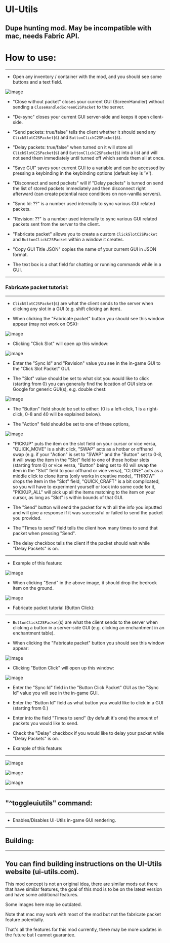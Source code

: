 # UI-Utils
Dupe hunting mod. May be incompatible with mac, needs Fabric API.
---

# How to use:

---

- Open any inventory / container with the mod, and you should see some buttons and a text field.

![image](images/gui.png)

- "Close without packet" closes your current GUI (ScreenHandler) without sending a `CloseHandledScreenC2SPacket` to the server.

- "De-sync" closes your current GUI server-side and keeps it open client-side.

- "Send packets: true/false" tells the client whether it should send any `ClickSlotC2SPacket`(s) and `ButtonClickC2SPacket`(s).

- "Delay packets: true/false" when turned on it will store all `ClickSlotC2SPacket`(s) and `ButtonClickC2SPacket`(s) into a list and will not send them immediately until turned off which sends them all at once.

- "Save GUI" saves your current GUI to a variable and can be accessed by pressing a keybinding in the keybinding options (default key is 'V').

- "Disconnect and send packets" will if "Delay packets" is turned on send the list of stored packets immediately and then disconnect right afterward (can create potential race conditions on non-vanilla servers).

- "Sync Id: ??" is a number used internally to sync various GUI related packets.

- "Revision: ??" is a number used internally to sync various GUI related packets sent from the server to the client.

- "Fabricate packet" allows you to create a custom `ClickSlotC2SPacket` and `ButtonClickC2SPacket` within a window it creates.

- "Copy GUI Title JSON" copies the name of your current GUI in JSON format.

- The text box is a chat field for chatting or running commands while in a GUI.

---

### Fabricate packet tutorial:

---

- `ClickSlotC2SPacket`(s) are what the client sends to the server when clicking any slot in a GUI (e.g. shift clicking an item).

- When clicking the "Fabricate packet" button you should see this window appear (may not work on OSX):

![image](images/packet_option.png)

- Clicking "Click Slot" will open up this window:

![image](images/click_slot_packet.png)

- Enter the "Sync Id" and "Revision" value you see in the in-game GUI to the "Click Slot Packet" GUI.

- The "Slot" value should be set to what slot you would like to click (starting from 0) you can generally find the location of GUI slots on Google for generic GUI(s), e.g. double chest:

 ![image](images/slots.png)

- The "Button" field should be set to either: (0 is a left-click, 1 is a right-click, 0-8 and 40 will be explained below).

- The "Action" field should be set to one of these options,

![image](images/click_slot_actions.png)

- "PICKUP" puts the item on the slot field on your cursor or vice versa, "QUICK_MOVE" is a shift click, "SWAP" acts as a hotbar or offhand swap (e.g. if your "Action" is set to "SWAP" and the "Button" set to 0-8, it will swap the item in the "Slot" field to one of those hotbar slots (starting from 0) or vice versa, "Button" being set to 40 will swap the item in the "Slot" field to your offhand or vice versa), "CLONE" acts as a middle click to clone items (only works in creative mode), "THROW" drops the item in the "Slot" field, "QUICK_CRAFT" is a bit complicated, so you will have to experiment yourself or look into some code for it, "PICKUP_ALL" will pick up all the items matching to the item on your cursor, as long as "Slot" is within bounds of that GUI.

- The "Send" button will send the packet for with all the info you inputted and will give a response if it was successful or failed to send the packet you provided.

- The "Times to send" field tells the client how many times to send that packet when pressing "Send".

- The delay checkbox tells the client if the packet should wait while "Delay Packets" is on.

---

- Example of this feature:

![image](images/click_slot_example.png)

- When clicking "Send" in the above image, it should drop the bedrock item on the ground.

![image](images/click_slot_example_2.png)


- Fabricate packet tutorial (Button Click):
---

- `ButtonClickC2SPacket`(s) are what the client sends to the server when clicking a button in a server-side GUI (e.g. clicking an enchantment in an enchantment table).

- When clicking the "Fabricate packet" button you should see this window appear:

![image](images/packet_option.png)

- Clicking "Button Click" will open up this window:

![image](images/button_click_packet.png)

- Enter the "Sync Id" field in the "Button Click Packet" GUI as the "Sync Id" value you will see in the in-game GUI.

- Enter the "Button Id" field as what button you would like to click in a GUI (starting from 0.)

- Enter into the field "Times to send" (by default it's one) the amount of packets you would like to send.

- Check the "Delay" checkbox if you would like to delay your packet while "Delay Packets" is on.

- Example of this feature:
---

![image](images/enchant.png)

![image](images/enchant_2.png)

![image](images/enchant_3.png)

---

## "^toggleuiutils" command:

---
- Enables/Disables UI-Utils in-game GUI rendering.
---

## Building:

---
You can find building instructions on the UI-Utils website (ui-utils.com).
---

This mod concept is not an original idea, there are similar mods out there that have similar features, the goal of this mod is to be on the latest version and have some additional features.

Some images here may be outdated.

Note that mac may work with most of the mod but not the fabricate packet feature potentially.

That's all the features for this mod currently, there may be more updates in the future but I cannot guarantee.
